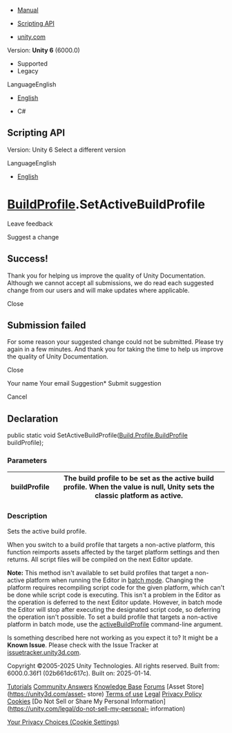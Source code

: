 [ ]()

  * [Manual](../Manual/index.html)
  * [Scripting API](../ScriptReference/index.html)

  * [unity.com](https://unity.com/)

Version: **Unity 6** (6000.0)

  * Supported
  * Legacy

LanguageEnglish

  * [English]()

  * C#

[ ](https://docs.unity3d.com)

## Scripting API

Version: Unity 6 Select a different version

LanguageEnglish

  * [English]()

#  [BuildProfile](Build.Profile.BuildProfile.html).SetActiveBuildProfile

Leave feedback

Suggest a change

## Success!

Thank you for helping us improve the quality of Unity Documentation. Although
we cannot accept all submissions, we do read each suggested change from our
users and will make updates where applicable.

Close

## Submission failed

For some reason your suggested change could not be submitted. Please <a>try
again</a> in a few minutes. And thank you for taking the time to help us
improve the quality of Unity Documentation.

Close

Your name Your email Suggestion* Submit suggestion

Cancel

[ ]()

## Declaration

public static void
SetActiveBuildProfile([Build.Profile.BuildProfile](Build.Profile.BuildProfile.html)
buildProfile);

### Parameters

buildProfile | The build profile to be set as the active build profile. When the value is null, Unity sets the classic platform as active.  
---|---  
  
### Description

Sets the active build profile.

When you switch to a build profile that targets a non-active platform, this
function reimports assets affected by the target platform settings and then
returns. All script files will be compiled on the next Editor update.  
  
**Note:** This method isn't available to set build profiles that target a non-
active platform when running the Editor in [batch
mode](../Manual/EditorCommandLineArguments.html). Changing the platform
requires recompiling script code for the given platform, which can't be done
while script code is executing. This isn't a problem in the Editor as the
operation is deferred to the next Editor update. However, in batch mode the
Editor will stop after executing the designated script code, so deferring the
operation isn't possible. To set a build profile that targets a non-active
platform in batch mode, use the
[activeBuildProfile](../Manual/EditorCommandLineArguments.html) command-line
argument.

Is something described here not working as you expect it to? It might be a
**Known Issue**. Please check with the Issue Tracker at
[issuetracker.unity3d.com](https://issuetracker.unity3d.com).

Copyright ©2005-2025 Unity Technologies. All rights reserved. Built from:
6000.0.36f1 (02b661dc617c). Built on: 2025-01-14.

[Tutorials](https://unity3d.com/learn) [Community
Answers](https://answers.unity3d.com) [Knowledge
Base](https://support.unity3d.com/hc/en-us)
[Forums](https://forum.unity3d.com) [Asset Store](https://unity3d.com/asset-
store) [Terms of use](https://docs.unity3d.com/Manual/TermsOfUse.html)
[Legal](https://unity.com/legal) [Privacy
Policy](https://unity.com/legal/privacy-policy)
[Cookies](https://unity.com/legal/cookie-policy) [Do Not Sell or Share My
Personal Information](https://unity.com/legal/do-not-sell-my-personal-
information)

[Your Privacy Choices (Cookie Settings)](javascript:void\(0\);)

